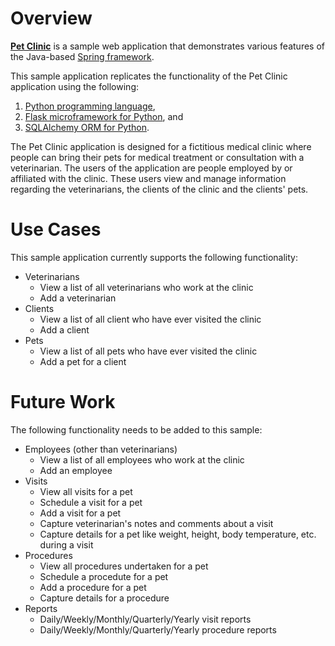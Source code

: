 # Overview

**[Pet Clinic](https://github.com/spring-projects/spring-petclinic)** is a
sample web application that demonstrates various features of the Java-based
[Spring framework](https://spring.io).

This sample application replicates the functionality of the Pet Clinic
application using the following:

1. [Python programming language](https://www.python.org),
1. [Flask microframework for Python](http://flask.pocoo.org), and
1. [SQLAlchemy ORM for Python](https://www.sqlalchemy.org).

The Pet Clinic application is designed for a fictitious medical clinic
where people can bring their pets for medical treatment or consultation
with a veterinarian. The users of the application are people employed by
or affiliated with the clinic. These users view and manage information
regarding the veterinarians, the clients of the clinic and the clients'
pets.

# Use Cases

This sample application currently supports the following functionality:

* Veterinarians
    * View a list of all veterinarians who work at the clinic
    * Add a veterinarian
* Clients
    * View a list of all client who have ever visited the clinic
    * Add a client
* Pets
    * View a list of all pets who have ever visited the clinic
    * Add a pet for a client

# Future Work

The following functionality needs to be added to this sample:

* Employees (other than veterinarians)
    * View a list of all employees who work at the clinic
    * Add an employee
* Visits
    * View all visits for a pet
    * Schedule a visit for a pet
    * Add a visit for a pet
    * Capture veterinarian's notes and comments about a visit
    * Capture details for a pet like weight, height, body temperature, etc. during a visit
* Procedures
    * View all procedures undertaken for a pet
    * Schedule a procedute for a pet
    * Add a procedure for a pet
    * Capture details for a procedure
* Reports
    * Daily/Weekly/Monthly/Quarterly/Yearly visit reports
    * Daily/Weekly/Monthly/Quarterly/Yearly procedure reports
